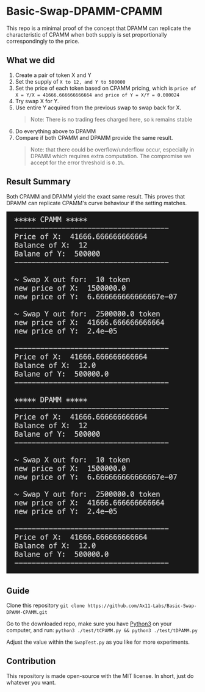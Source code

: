 # Basic-Swap-DPAMM-CPAMM

This repo is a minimal proof of the concept that DPAMM can replicate the characteristic of CPAMM when both supply is set proportionally correspondingly to the price.

## What we did

1. Create a pair of token X and Y
2. Set the supply of `X to 12, and Y to 500000`
3. Set the price of each token based on CPAMM pricing, which is `price of X = Y/X = 41666.666666666664 and price of Y = X/Y = 0.000024`
4. Try swap X for Y.
5. Use entire Y acquired from the previous swap to swap back for X.
   > Note: There is no trading fees charged here, so `k` remains stable
6. Do everything above to DPAMM
7. Compare if both CPAMM and DPAMM provide the same result.
   > Note: that there could be overflow/underflow occur, especially in DPAMM which requires extra computation. The compromise we accept for the error threshold is `0.1%`.

## Result Summary

Both CPAMM and DPAMM yield the exact same result. This proves that DPAMM can replicate CPAMM's curve behaviour if the setting matches.

![result](image.png)

## Guide

Clone this repository
`git clone https://github.com/Ax11-Labs/Basic-Swap-DPAMM-CPAMM.git`

Go to the downloaded repo, make sure you have [Python3](https://www.python.org/downloads/) on your computer, and run:
`python3 ./test/tCPAMM.py && python3 ./test/tDPAMM.py`

Adjust the value within the `SwapTest.py` as you like for more experiments.

## Contribution

This repository is made open-source with the MIT license. In short, just do whatever you want.
